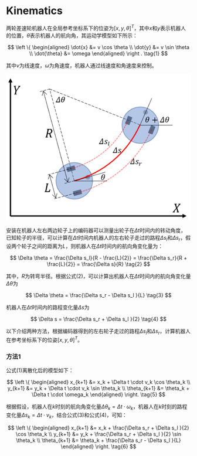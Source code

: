 # Kinematics
两轮差速轮机器人在全局参考坐标系下的位姿为$[x, y, \theta]^T$，其中$x$和$y$表示机器人的位置，$\theta$表示机器人的航向角，其运动学模型如下所示：

$$
\left \{
\begin{aligned}
    \dot{x} &= v \cos \theta \\
    \dot{y} &= v \sin \theta \\
    \dot{\theta} &= \omega 
\end{aligned}
\right . \tag{1}
$$

其中$v$为线速度，$\omega$为角速度，机器人通过线速度和角速度来控制。

![encoder_odom](images/encoder_odom.png)

安装在机器人左右两边轮子上的编码器可以测量出轮子在$\Delta t$时间内的转动角度，已知轮子的半径，可以计算在$\Delta t$时间内机器人的左右轮子走过的路程$\Delta s_l$和$\Delta s_r$，假设两个轮子之间的距离为$L$，则机器人在$\Delta t$时间内的航向角变化量为：

$$
\Delta \theta = \frac{\Delta s_l}{R - \frac{L}{2}} = \frac{\Delta s_r}{R + \frac{L}{2}} = \frac{\Delta s}{R} \tag{2}
$$

其中，$R$为转弯半径。根据公式$(2)$，可以计算出机器人在$\Delta t$时间内的航向角变化量$\Delta \theta$为

$$
\Delta \theta = \frac{\Delta s_r - \Delta s_l }{L} \tag{3}
$$

机器人在$\Delta t$时间内的路程变化量$\Delta s$为

$$
\Delta s = \frac{\Delta s_r + \Delta s_l }{2} \tag{4}
$$

以下介绍两种方法，根据编码器得到的左右轮子走过的路程$\Delta s_l$和$\Delta s_r$，计算机器人在参考坐标系下的位姿$[x, y, \theta]^T$。
### 方法1

公式$(1)$离散化后的模型如下：

$$ 
\left \{
\begin{aligned}
    x_{k+1} &= x_k + \Delta t \cdot v_k \cos \theta_k \\
    y_{k+1} &= y_k + \Delta t \cdot v_k \sin \theta_k \\
    \theta_{k+1} &= \theta_k + \Delta t \cdot \omega_k 
\end{aligned}
\right. \tag{5}
$$

根据假设，机器人在$k$时刻的航向角变化量${\Delta \theta}_k = \Delta t \cdot \omega_k$，机器人在$k$时刻的路程变化量${\Delta s}_k = \Delta t \cdot v_k$，结合公式$(3)$和公式$(4)$，可知：

$$ 
\left \{
\begin{aligned}
    x_{k+1} &= x_k + \frac{\Delta s_r + \Delta s_l }{2} \cos \theta_k \\
    y_{k+1} &= y_k + \frac{\Delta s_r + \Delta s_l }{2} \sin \theta_k \\
    \theta_{k+1} &= \theta_k + \frac{\Delta s_r - \Delta s_l }{L} 
\end{aligned}
\right. \tag{6}
$$

